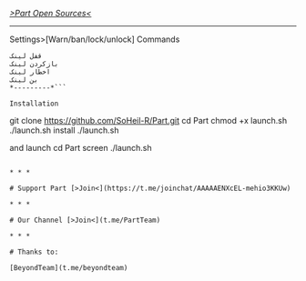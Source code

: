  [*>Part Open Sources<*](https://github.com/SoHeil-R/Part)

* * *

 Settings>[Warn/ban/lock/unlock]
 Commands
```*---------*
قفل لینک
بازکردن لینک
اخطار لینک
بن لینک
*---------*```

Installation
```
git clone https://github.com/SoHeil-R/Part.git
cd Part
chmod +x launch.sh
./launch.sh install
./launch.sh 

and launch
cd Part
screen ./launch.sh
```

* * * 

# Support Part [>Join<](https://t.me/joinchat/AAAAAENXcEL-mehio3KKUw)

* * *

# Our Channel [>Join<](t.me/PartTeam)

* * *

# Thanks to:

[BeyondTeam](t.me/beyondteam)

